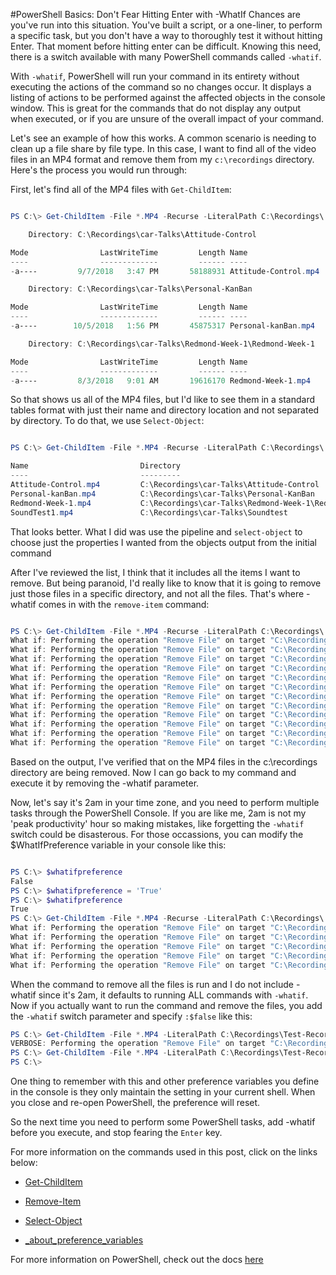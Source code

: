 #PowerShell Basics: Don't Fear Hitting Enter with -WhatIf
Chances are you've run into this situation. You've built a script, or a one-liner, to perform a specific task, but you don't have a way to thoroughly test it without hitting Enter. That moment before hitting enter can be difficult. Knowing this need, there is a switch available with many PowerShell commands called `-whatif`. 

With `-whatif`, PowerShell will run your command in its entirety without executing the actions of the command so no changes occur. It displays a listing of actions to be performed against the affected objects in the console window. This is great for the commands that do not display any output when executed, or if you are unsure of the overall impact of your command.

Let's see an example of how this works. A common scenario is needing to clean up a file share by file type. In this case, I want to find all of the video files in an MP4 format and remove them from my `c:\recordings` directory. Here's the process you would run through:

First, let's find all of the MP4 files with  `Get-ChildItem`:

```powershell

PS C:\> Get-ChildItem -File *.MP4 -Recurse -LiteralPath C:\Recordings\ 

    Directory: C:\Recordings\car-Talks\Attitude-Control

Mode                LastWriteTime         Length Name
----                -------------         ------ ----
-a----         9/7/2018   3:47 PM       58188931 Attitude-Control.mp4

    Directory: C:\Recordings\car-Talks\Personal-KanBan

Mode                LastWriteTime         Length Name
----                -------------         ------ ----
-a----        10/5/2018   1:56 PM       45875317 Personal-kanBan.mp4

    Directory: C:\Recordings\car-Talks\Redmond-Week-1\Redmond-Week-1

Mode                LastWriteTime         Length Name
----                -------------         ------ ----
-a----         8/3/2018   9:01 AM       19616170 Redmond-Week-1.mp4
```

So that shows us all of the MP4 files, but I'd like to see them in a standard tables format with just their name and directory location and not separated by directory. To do that, we use `Select-Object`:

```powershell

PS C:\> Get-ChildItem -File *.MP4 -Recurse -LiteralPath C:\Recordings\ | Select-Object Name,Directory

Name                         Directory
----                         ---------
Attitude-Control.mp4         C:\Recordings\car-Talks\Attitude-Control
Personal-kanBan.mp4          C:\Recordings\car-Talks\Personal-KanBan
Redmond-Week-1.mp4           C:\Recordings\car-Talks\Redmond-Week-1\Redmond-Week-1
SoundTest1.mp4               C:\Recordings\car-Talks\Soundtest

```

That looks better. What I did was use the pipeline and `select-object` to choose just the properties I wanted from the objects output from the initial command

After I've reviewed the list, I think that it includes all the items I want to remove. But being paranoid, I'd really like to know that it is going to remove just those files in a specific directory, and not all the files. That's where -whatif comes in with the `remove-item` command:

```powershell

PS C:\> Get-ChildItem -File *.MP4 -Recurse -LiteralPath C:\Recordings\ | Remove-Item -WhatIf
What if: Performing the operation "Remove File" on target "C:\Recordings\car-Talks\Attitude-Control\Attitude-Control.mp4".
What if: Performing the operation "Remove File" on target "C:\Recordings\car-Talks\Personal-KanBan\Personal-kanBan.mp4".
What if: Performing the operation "Remove File" on target "C:\Recordings\car-Talks\Redmond-Week-1\Redmond-Week-1\Redmond-Week-1.mp4".
What if: Performing the operation "Remove File" on target "C:\Recordings\car-Talks\Soundtest\SoundTest1.mp4".
What if: Performing the operation "Remove File" on target "C:\Recordings\Microsoft\Content-Development-AMA\Content-Development-AMA.mp4".
What if: Performing the operation "Remove File" on target "C:\Recordings\Microsoft\MITT\HYB10\HYB10-Demos-DryRun1-0.mp4".
What if: Performing the operation "Remove File" on target "C:\Recordings\Microsoft\MITT\HYB10\HYB10-Demos-DryRun1-1.mp4".
What if: Performing the operation "Remove File" on target "C:\Recordings\Microsoft\MITT\HYB10\HYB10-Demos-DryRun1-2.mp4".
What if: Performing the operation "Remove File" on target "C:\Recordings\Microsoft\MITT\HYB10\HYB10-Demos-DryRun1-3.mp4".
What if: Performing the operation "Remove File" on target "C:\Recordings\Microsoft\MITT\HYB10\DryRuns\HYB10-Dress-Run-GSL-01.mp4".
What if: Performing the operation "Remove File" on target "C:\Recordings\Microsoft\MITT\HYB10\DryRuns\HYB10-DryRun-01.mp4".
What if: Performing the operation "Remove File" on target "C:\Recordings\Microsoft\MITT\HYB20\HYB20-Demo-SecureScore.mp4".

```

Based on the output, I've verified that on the MP4 files in the c:\recordings directory are being removed. Now I can go back to my command and execute it by removing the -whatif parameter.

Now, let's say it's 2am in your time zone, and you need to perform multiple tasks through the PowerShell Console. If you are like me, 2am is not my 'peak productivity' hour so making mistakes, like forgetting the `-whatif` switch could be disasterous. For those occassions, you can modify the $WhatIfPreference variable in your console like this:

```powershell

PS C:\> $whatifpreference
False
PS C:\> $whatifpreference = 'True'
PS C:\> $whatifpreference
True
PS C:\> Get-ChildItem -File *.MP4 -Recurse -LiteralPath C:\Recordings\ | Remove-Item
What if: Performing the operation "Remove File" on target "C:\Recordings\car-Talks\Attitude-Control\Attitude-Control.mp4".
What if: Performing the operation "Remove File" on target "C:\Recordings\car-Talks\Personal-KanBan\Personal-kanBan.mp4".
What if: Performing the operation "Remove File" on target "C:\Recordings\car-Talks\Redmond-Week-1\Redmond-Week-1\Redmond-Week-1.mp4".
What if: Performing the operation "Remove File" on target "C:\Recordings\car-Talks\Soundtest\SoundTest1.mp4".
What if: Performing the operation "Remove File" on target "C:\Recordings\Microsoft\Content-Development-AMA\Content-Development-AMA.mp4".

```

When the command to remove all the files is run and I do not include -whatif since it's 2am, it defaults to running ALL commands with `-whatif`.
Now if you actually want to run the command and remove the files, you add the `-whatif` switch parameter and specify `:$false` like this:

```powershell
PS C:\> Get-ChildItem -File *.MP4 -LiteralPath C:\Recordings\Test-Recording\ | Remove-Item -WhatIf:$false -Verbose
VERBOSE: Performing the operation "Remove File" on target "C:\Recordings\Test-Recording\Test-Take-SA.mp4".
PS C:\> Get-ChildItem -File *.MP4 -LiteralPath C:\Recordings\Test-Recording\
PS C:\>

```
One thing to remember with this and other preference variables you define in the console is they only maintain the setting in your current shell. When you close and re-open PowerShell, the preference will reset.

So the next time you need to perform some PowerShell tasks, add -whatif before you execute, and stop fearing the `Enter` key.

For more information on the commands used in this post, click on the links below:
- [Get-ChildItem](https://docs.microsoft.com/en-us/powershell/module/microsoft.powershell.management/get-childitem?WT_id.md=blog-techcommunity-mibender&view=powershell-6)

- [Remove-Item](https://docs.microsoft.com/en-us/powershell/module/Microsoft.PowerShell.Management/Remove-Item?WT_id.md=blog-techcommunity-mibender&view=powershell-6)

- [Select-Object](https://docs.microsoft.com/en-us/powershell/module/Microsoft.PowerShell.Utility/Select-Object?WT_id.md=blog-techcommunity-mibender&view=powershell-6)

- [_about_preference_variables](https://docs.microsoft.com/en-us/powershell/module/microsoft.powershell.core/about/about_preference_variables?WT_id.md=blog-techcommunity-mibender&view=powershell-6)

For more information on PowerShell, check out the docs [here](https://docs.microsoft.com/en-us/powershell/?WT_id.md=blog-techcommunity-mibender)

